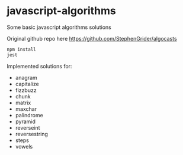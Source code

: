 # javascript-algorithms
Some basic javascript algorithms solutions

Original github repo here https://github.com/StephenGrider/algocasts

```javascript
npm install
jest
```

Implemented solutions for:

- anagram
- capitalize
- fizzbuzz
- chunk
- matrix
- maxchar
- palindrome
- pyramid
- reverseint
- reversestring
- steps
- vowels